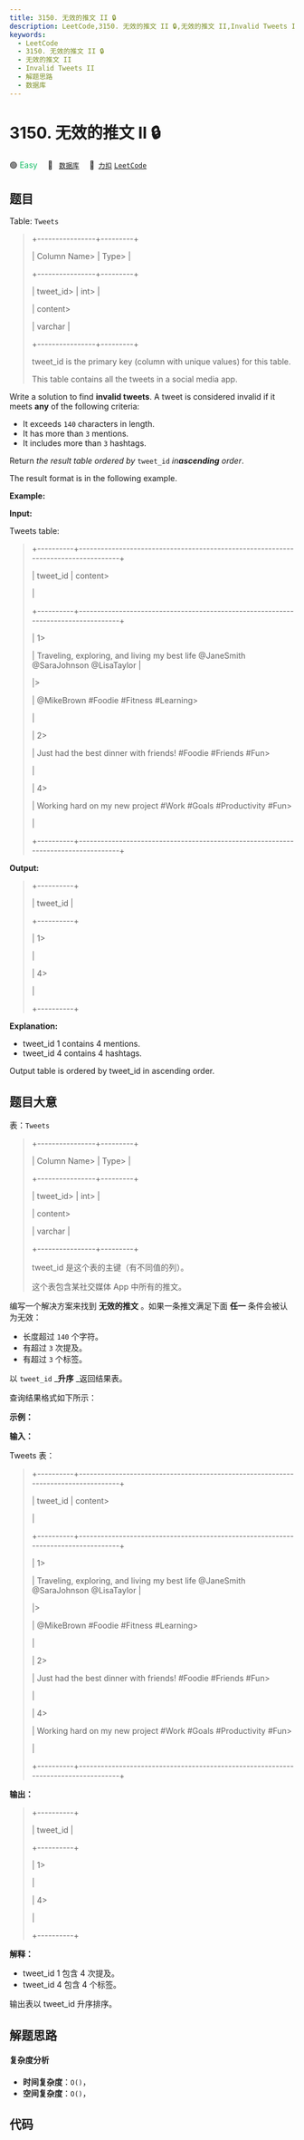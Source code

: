 ```yaml
---
title: 3150. 无效的推文 II 🔒
description: LeetCode,3150. 无效的推文 II 🔒,无效的推文 II,Invalid Tweets II,解题思路,数据库
keywords:
  - LeetCode
  - 3150. 无效的推文 II 🔒
  - 无效的推文 II
  - Invalid Tweets II
  - 解题思路
  - 数据库
---
```


# 3150. 无效的推文 II 🔒

🟢 <font color=#15bd66>Easy</font>&emsp; 🔖&ensp; [`数据库`](/tag/database.md)&emsp; 🔗&ensp;[`力扣`](https://leetcode.cn/problems/invalid-tweets-ii) [`LeetCode`](https://leetcode.com/problems/invalid-tweets-ii)

## 题目

Table: `Tweets`

> 
> 
> 
> 
> 
> +----------------+---------+
> 
> | Column Name> 
> | Type> 
> |
> 
> +----------------+---------+
> 
> | tweet_id> 
>    | int> 
>  |
> 
> | content> 
> > 
> | varchar |
> 
> +----------------+---------+
> 
> tweet_id is the primary key (column with unique values) for this table.
> 
> This table contains all the tweets in a social media app.
> 
> 

Write a solution to find **invalid tweets**. A tweet is considered invalid if
it meets **any** of the following criteria:

  * It exceeds `140` characters in length.
  * It has more than `3` mentions.
  * It includes more than `3` hashtags.

Return _the result table ordered by_ `tweet_id` _in**ascending** order_.

The result format is in the following example.



**Example:**

**Input:**

Tweets table:

> 
> 
> 
> 
> 
>   +----------+-----------------------------------------------------------------------------------+
> 
>   | tweet_id | content> 
> > 
> > 
> > 
> > 
> > 
> > 
> > 
> > 
> > 
> > 
> > 
> > 
> > 
> > 
> > 
> > 
> > 
>    |
> 
>   +----------+-----------------------------------------------------------------------------------+
> 
>   | 1> 
> > 
> | Traveling, exploring, and living my best life @JaneSmith @SaraJohnson @LisaTaylor |
> 
>   |> 
> > 
>   | @MikeBrown #Foodie #Fitness #Learning> 
> > 
> > 
> > 
> > 
> > 
> > 
> > 
> > 
> > 
> > 
>  | 
> 
>   | 2> 
> > 
> | Just had the best dinner with friends! #Foodie #Friends #Fun> 
> > 
> > 
> > 
> > 
>   |
> 
>   | 4> 
> > 
> | Working hard on my new project #Work #Goals #Productivity #Fun> 
> > 
> > 
> > 
> > 
> |
> 
>   +----------+-----------------------------------------------------------------------------------+
> 
>   

**Output:**

> 
> 
> 
> 
> 
>   +----------+
> 
>   | tweet_id |
> 
>   +----------+
> 
>   | 1> 
> > 
> |
> 
>   | 4> 
> > 
> |
> 
>   +----------+
> 
>   

**Explanation:**

  * tweet_id 1 contains 4 mentions.
  * tweet_id 4 contains 4 hashtags.

Output table is ordered by tweet_id in ascending order.


## 题目大意

表：`Tweets`

> 
> 
> 
> 
> 
> +----------------+---------+
> 
> | Column Name> 
> | Type> 
> |
> 
> +----------------+---------+
> 
> | tweet_id> 
>    | int> 
>  |
> 
> | content> 
> > 
> | varchar |
> 
> +----------------+---------+
> 
> tweet_id 是这个表的主键（有不同值的列）。
> 
> 这个表包含某社交媒体 App 中所有的推文。

编写一个解决方案来找到 **无效的推文** 。如果一条推文满足下面 **任一**  条件会被认为无效：

  * 长度超过 `140` 个字符。
  * 有超过 `3` 次提及。
  * 有超过 `3` 个标签。

以 `tweet_id` _**升序**  _返回结果表。

查询结果格式如下所示：



**示例：**

**输入：**

Tweets 表：

> 
> 
> 
> 
> 
>   +----------+-----------------------------------------------------------------------------------+
> 
>   | tweet_id | content> 
> > 
> > 
> > 
> > 
> > 
> > 
> > 
> > 
> > 
> > 
> > 
> > 
> > 
> > 
> > 
> > 
> > 
>    |
> 
>   +----------+-----------------------------------------------------------------------------------+
> 
>   | 1> 
> > 
> | Traveling, exploring, and living my best life @JaneSmith @SaraJohnson @LisaTaylor |
> 
>   |> 
> > 
>   | @MikeBrown #Foodie #Fitness #Learning> 
> > 
> > 
> > 
> > 
> > 
> > 
> > 
> > 
> > 
> > 
>  | 
> 
>   | 2> 
> > 
> | Just had the best dinner with friends! #Foodie #Friends #Fun> 
> > 
> > 
> > 
> > 
>   |
> 
>   | 4> 
> > 
> | Working hard on my new project #Work #Goals #Productivity #Fun> 
> > 
> > 
> > 
> > 
> |
> 
>   +----------+-----------------------------------------------------------------------------------+
> 
>   

**输出：**

> 
> 
> 
> 
> 
>   +----------+
> 
>   | tweet_id |
> 
>   +----------+
> 
>   | 1> 
> > 
> |
> 
>   | 4> 
> > 
> |
> 
>   +----------+
> 
>   

**解释：**

  * tweet_id 1 包含 4 次提及。
  * tweet_id 4 包含 4 个标签。

输出表以 tweet_id 升序排序。


## 解题思路

#### 复杂度分析

- **时间复杂度**：`O()`，
- **空间复杂度**：`O()`，

## 代码

```javascript

```